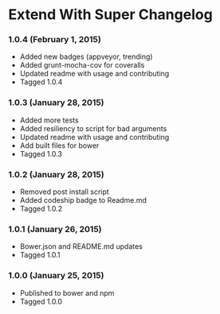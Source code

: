 # Extend With Super Changelog

### 1.0.4 (February 1, 2015)

* Added new badges (appveyor, trending)
* Added grunt-mocha-cov for coveralls
* Updated readme with usage and contributing
* Tagged 1.0.4

### 1.0.3 (January 28, 2015)

* Added more tests
* Added resiliency to script for bad arguments
* Updated readme with usage and contributing
* Add built files for bower
* Tagged 1.0.3

### 1.0.2 (January 28, 2015)

* Removed post install script
* Added codeship badge to Readme.md
* Tagged 1.0.2

### 1.0.1 (January 26, 2015)

* Bower.json and README.md updates
* Tagged 1.0.1


### 1.0.0 (January 25, 2015)

* Published to bower and npm
* Tagged 1.0.0
